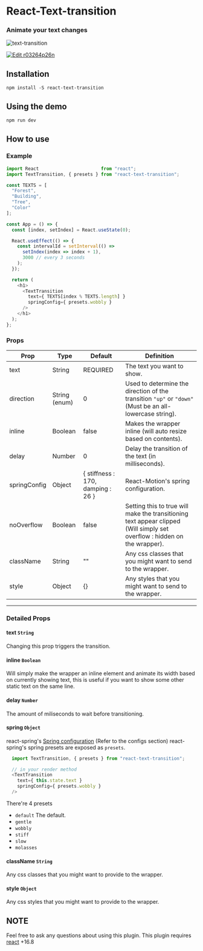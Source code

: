 # React-Text-transition
### Animate your text changes

![text-transition](https://raw.githubusercontent.com/WinterCore/react-text-transition/master/example-gifs/example.gif)

[![Edit r03264p26n](https://codesandbox.io/static/img/play-codesandbox.svg)](https://codesandbox.io/s/r03264p26n?view=preview)
## Installation
```npm install -S react-text-transition```
## Using the demo
```npm run dev```
## How to use

### Example
```javascript
import React                       from "react";
import TextTransition, { presets } from "react-text-transition";

const TEXTS = [
  "Forest",
  "Building",
  "Tree",
  "Color"
];

const App = () => {
  const [index, setIndex] = React.useState(0);

  React.useEffect(() => {
    const intervalId = setInterval(() =>
      setIndex(index => index + 1),
      3000 // every 3 seconds
    );
  });

  return (
    <h1>
      <TextTransition
        text={ TEXTS[index % TEXTS.length] }
        springConfig={ presets.wobbly }
      />
    </h1>
  );
};
```

### Props
| Prop | Type | Default | Definition |
| --- | --- | --- | --- |
| text | String | REQUIRED | The text you want to show. |
| direction | String (enum) | 0 | Used to determine the direction of the transition `"up"` or `"down"` (Must be an all-lowercase string). |
| inline | Boolean | false | Makes the wrapper inline (will auto resize based on contents). |
| delay | Number | 0 | Delay the transition of the text (in milliseconds). |
| springConfig | Object | { stiffness : 170, damping : 26 } | React-Motion's spring configuration. |
| noOverflow | Boolean | false | Setting this to true will make the transitioning text appear clipped (Will simply set overflow : hidden on the wrapper). |
| className | String | "" | Any css classes that you might want to send to the wrapper. |
| style | Object | {} | Any styles that you might want to send to the wrapper. |

___

### Detailed Props
#### text ```String```
Changing this prop triggers the transition.
#### inline ```Boolean```
Will simply make the wrapper an inline element and animate its width based on currently showing text, this is useful if you want to show some other static text on the same line.
#### delay ```Number```
The amount of miliseconds to wait before transitioning.
#### spring ```Object```
react-spring's [Spring configuration](https://www.react-spring.io/docs/hooks/apis) (Refer to the configs section)
react-spring's spring presets are exposed as `presets`.
```javascript
  import TextTransition, { presets } from "react-text-transition";

  // in your render method
  <TextTransition
    text={ this.state.text }
    springConfig={ presets.wobbly }
  />
```
There're 4 presets
* ```default``` The default.
* ```gentle```
* ```wobbly```
* ```stiff```
* ```slow```
* ```molasses```
#### className ```String```
Any css classes that you might want to provide to the wrapper.
#### style ```Object```
Any css styles that you might want to provide to the wrapper.

## NOTE
Feel free to ask any questions about using this plugin.
This plugin requires [react](https://www.npmjs.com/package/react) +16.8
